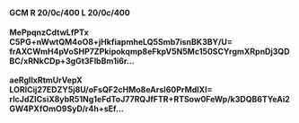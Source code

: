 #### GCM R 20/0c/400 L 20/0c/400
**MePpqnzCdtwLfPTx**<br/>**C5PG+nWwtQM4oO8+jHkfiapmheLQ5Smb7isnBK3BY/U=**<br/>**frAXCWmH4pVoSHP7ZPkipokqmp8eFkpV5N5Mc150SCYrgmXRpnDj3QDBC/xRNkCDp+3gGt3FIbBm1i6r...**<br/><br/>
**aeRglIxRtmUrVepX**<br/>**LORICij27EDZY5j8U/oFsQF2cHMo8eArsl60PrMdlXI=**<br/>**rlcJdZICsiX8ybR51Ng1eFdToJ77RQJfFTR+RTSow0FeWp/k3DQB6TYeAi2GW4PXfOmO9SyD/r4h+sEf...**